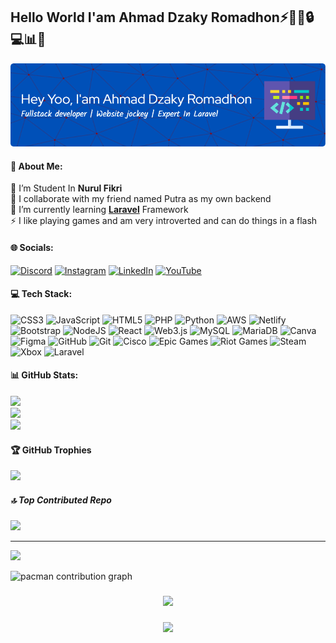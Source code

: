 ## Hello World I'am Ahmad Dzaky Romadhon⚡👨‍💻🔒💻📊🤖
![Header](img/github-header-image1.png)
<!--
**AhmadDzakyRomadhon28/AhmadDzakyromadhon28** is a ✨ _special_ ✨ repository because its `README.md` (this file) appears on your GitHub profile.

Here are some ideas to get you started:

- 🔭 I’m currently working on ...
- 🌱 I’m currently learning ...
- 👯 I’m looking to collaborate on ...
- 🤔 I’m looking for help with ...
- 💬 Ask me about ...
- 📫 How to reach me: ...
- 😄 Pronouns: ...
- ⚡ Fun fact: ...
-->
<!-- 
- 🔭 I’m Student In **Nurul Fikri** 


- 🌱 I’m currently learning [**Laravel**](https://laravel.com) Framework

##### Skills
[![My Skills](https://skillicons.dev/icons?i=html,js,py,php,css,laravel,&theme=light)](https://skillicons.dev)

<img src="https://img.shields.io/badge/HTML5-E34F26?style=for-the-badge&logo=html5&logoColor=white" />
<img src="https://img.shields.io/badge/JavaScript-323330?style=for-the-badge&logo=javascript&logoColor=F7DF1E" />
<img src="https://img.shields.io/badge/Python-FFD43B?style=for-the-badge&logo=python&logoColor=blue" />
<img src="https://img.shields.io/badge/PHP-777BB4?style=for-the-badge&logo=php&logoColor=white" />
<img src="https://img.shields.io/badge/CSS3-1572B6?style=for-the-badge&logo=css3&logoColor=white" />
<img src="https://img.shields.io/badge/Laravel-FF2D20?style=for-the-badge&logo=laravel&logoColor=white" />


##### Connent With Me
![https://instagram.com/a_dzkyyy28](https://img.shields.io/badge/Instagram-E4405F?style=for-the-badge&logo=instagram&logoColor=white
)
![https://whatsapp.com/085814791490](https://img.shields.io/badge/WhatsApp-25D366?style=for-the-badge&logo=whatsapp&logoColor=white
)
![https://www.linkedin.com/in/dzaky-romadhon-307b96189/](https://img.shields.io/badge/LinkedIn-0077B5?style=for-the-badge&logo=linkedin&logoColor=white
)
![https://github.com/AhmadDzakyRomadhon28](https://img.shields.io/badge/GitHub-100000?style=for-the-badge&logo=github&logoColor=white
)

##### My Github Stats
[![Dzaky Romadhon GitHub stats](https://github-readme-stats.vercel.app/api?username=AhmadDzakyRomadhon28&&show_icons=true&theme=gruvbox)](https://github.com/anuraghazra/github-readme-stats) -->


#### 💫 About Me:
🔭 I’m Student In **Nurul Fikri** <br>👯 I collaborate with my friend named Putra as my own backend<br>🌱 I’m currently learning [**Laravel**](https://laravel.com) Framework<br>⚡ I like playing games and am very introverted and can do things in a flash


#### 🌐 Socials:
[![Discord](https://img.shields.io/badge/Discord-%237289DA.svg?logo=discord&logoColor=white)](https://discord.gg/https://discord.com/channels/@cillye28) [![Instagram](https://img.shields.io/badge/Instagram-%23E4405F.svg?logo=Instagram&logoColor=white)](https://instagram.com/https://instagram.com/a_dzkyyy28) [![LinkedIn](https://img.shields.io/badge/LinkedIn-%230077B5.svg?logo=linkedin&logoColor=white)](https://linkedin.com/in/https://www.linkedin.com/in/dzaky-romadhon-307b96189/) [![YouTube](https://img.shields.io/badge/YouTube-%23FF0000.svg?logo=YouTube&logoColor=white)](https://youtube.com/@https://www.youtube.com/@ahmaddzakyromadhon3294) 

#### 💻 Tech Stack:
![CSS3](https://img.shields.io/badge/css3-%231572B6.svg?style=for-the-badge&logo=css3&logoColor=white) ![JavaScript](https://img.shields.io/badge/javascript-%23323330.svg?style=for-the-badge&logo=javascript&logoColor=%23F7DF1E) ![HTML5](https://img.shields.io/badge/html5-%23E34F26.svg?style=for-the-badge&logo=html5&logoColor=white) ![PHP](https://img.shields.io/badge/php-%23777BB4.svg?style=for-the-badge&logo=php&logoColor=white) ![Python](https://img.shields.io/badge/python-3670A0?style=for-the-badge&logo=python&logoColor=ffdd54) ![AWS](https://img.shields.io/badge/AWS-%23FF9900.svg?style=for-the-badge&logo=amazon-aws&logoColor=white) ![Netlify](https://img.shields.io/badge/netlify-%23000000.svg?style=for-the-badge&logo=netlify&logoColor=#00C7B7) ![Bootstrap](https://img.shields.io/badge/bootstrap-%238511FA.svg?style=for-the-badge&logo=bootstrap&logoColor=white) ![NodeJS](https://img.shields.io/badge/node.js-6DA55F?style=for-the-badge&logo=node.js&logoColor=white) ![React](https://img.shields.io/badge/react-%2320232a.svg?style=for-the-badge&logo=react&logoColor=%2361DAFB) ![Web3.js](https://img.shields.io/badge/web3.js-F16822?style=for-the-badge&logo=web3.js&logoColor=white) ![MySQL](https://img.shields.io/badge/mysql-4479A1.svg?style=for-the-badge&logo=mysql&logoColor=white) ![MariaDB](https://img.shields.io/badge/MariaDB-003545?style=for-the-badge&logo=mariadb&logoColor=white) ![Canva](https://img.shields.io/badge/Canva-%2300C4CC.svg?style=for-the-badge&logo=Canva&logoColor=white) ![Figma](https://img.shields.io/badge/figma-%23F24E1E.svg?style=for-the-badge&logo=figma&logoColor=white) ![GitHub](https://img.shields.io/badge/github-%23121011.svg?style=for-the-badge&logo=github&logoColor=white) ![Git](https://img.shields.io/badge/git-%23F05033.svg?style=for-the-badge&logo=git&logoColor=white) ![Cisco](https://img.shields.io/badge/cisco-%23049fd9.svg?style=for-the-badge&logo=cisco&logoColor=black) ![Epic Games](https://img.shields.io/badge/epicgames-%23313131.svg?style=for-the-badge&logo=epicgames&logoColor=white) ![Riot Games](https://img.shields.io/badge/riotgames-D32936.svg?style=for-the-badge&logo=riotgames&logoColor=white) ![Steam](https://img.shields.io/badge/steam-%23000000.svg?style=for-the-badge&logo=steam&logoColor=white) ![Xbox](https://img.shields.io/badge/xbox-%23107C10.svg?style=for-the-badge&logo=xbox&logoColor=white) ![Laravel](https://img.shields.io/badge/laravel-%23FF2D20.svg?style=for-the-badge&logo=laravel&logoColor=white)
#### 📊 GitHub Stats:
![](https://github-readme-stats.vercel.app/api?username=AhmadDzakyRomadhon28&theme=gruvbox_light&hide_border=false&include_all_commits=false&count_private=false)<br/>
![](https://nirzak-streak-stats.vercel.app/?user=AhmadDzakyRomadhon28&theme=gruvbox_light&hide_border=false)<br/>
![](https://github-readme-stats.vercel.app/api/top-langs/?username=AhmadDzakyRomadhon28&theme=gruvbox_light&hide_border=false&include_all_commits=false&count_private=false&layout=compact)

#### 🏆 GitHub Trophies
![](https://github-profile-trophy.vercel.app/?username=AhmadDzakyRomadhon28&theme=gruvbox_light&no-frame=false&no-bg=true&margin-w=4)

##### 🔝 Top Contributed Repo
![](https://github-contributor-stats.vercel.app/api?username=AhmadDzakyRomadhon28&limit=5&theme=gruvbox_light&combine_all_yearly_contributions=true)

---
[![](https://visitcount.itsvg.in/api?id=AhmadDzakyRomadhon28&icon=8&color=1)](https://visitcount.itsvg.in)

<!-- Proudly created with GPRM ( https://gprm.itsvg.in ) -->

<picture>
  <source media="(prefers-color-scheme: dark)" srcset="https://raw.githubusercontent.com/AhmadDzakyRomadhon28/AhmadDzakyRomadhon28/output/pacman-contribution-graph-dark.svg">
  <source media="(prefers-color-scheme: light)" srcset="https://raw.githubusercontent.com/AhmadDzakyRomadhon28/AhmadDzakyRomadhon28/output/pacman-contribution-graph.svg">
  <img alt="pacman contribution graph" src="https://raw.githubusercontent.com/AhmadDzakyRomadhon28/AhmadDzakyRomadhon28/output/pacman-contribution-graph.svg">
</picture>

###

<div align="center">
  <img height="200" src="https://blogger.googleusercontent.com/img/b/R29vZ2xl/AVvXsEiUbvUvvw5lhatV99L2rC-dRXpLGEyM0SJQZJPEP2gtFxxsi9b3sIvCjtARGvy4TdcYaNpHyUrE2d5hB7rgEmdMak_2NMZJyzEXRgQZXx6Yj3Xmpttp8xksIRKZmm17vzrH7Xbp-kyYC-0/s0/FC_Barcelona_flag.gif"  />
</div>

###

<div align="center">
  <img src="https://profile-counter.glitch.me/AhmadDzakyRomadhon28/count.svg?"  />
</div>

